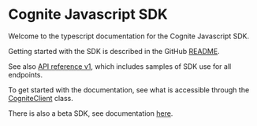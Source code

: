 # Cognite Javascript SDK
Welcome to the typescript documentation for the Cognite Javascript SDK.

Getting started with the SDK is described in the GitHub [README].

See also [API reference v1], which includes samples of SDK use for all endpoints.

To get started with the documentation, see what is accessible through the [CogniteClient] class.

There is also a beta SDK, see documentation [here](./beta/index.html).

[README]: https://github.com/cognitedata/cognite-sdk-js
[CogniteClient]: classes/cogniteclient.html
[API reference v1]: https://docs.cognite.com/api/v1/